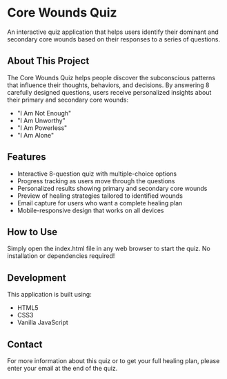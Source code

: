 
# Core Wounds Quiz

An interactive quiz application that helps users identify their dominant and secondary core wounds based on their responses to a series of questions.

## About This Project

The Core Wounds Quiz helps people discover the subconscious patterns that influence their thoughts, behaviors, and decisions. By answering 8 carefully designed questions, users receive personalized insights about their primary and secondary core wounds:

- "I Am Not Enough"
- "I Am Unworthy" 
- "I Am Powerless"
- "I Am Alone"

## Features

- Interactive 8-question quiz with multiple-choice options
- Progress tracking as users move through the questions
- Personalized results showing primary and secondary core wounds
- Preview of healing strategies tailored to identified wounds
- Email capture for users who want a complete healing plan
- Mobile-responsive design that works on all devices

## How to Use

Simply open the index.html file in any web browser to start the quiz. No installation or dependencies required!

## Development

This application is built using:
- HTML5
- CSS3
- Vanilla JavaScript

## Contact

For more information about this quiz or to get your full healing plan, please enter your email at the end of the quiz.
